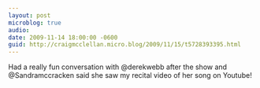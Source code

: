 ```yaml
---
layout: post
microblog: true
audio: 
date: 2009-11-14 18:00:00 -0600
guid: http://craigmcclellan.micro.blog/2009/11/15/t5728393395.html
---
```

Had a really fun conversation with @derekwebb after the show and @Sandramccracken said she saw my recital video of her song on Youtube!
